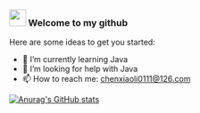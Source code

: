 ### <img src="https://emojis.slackmojis.com/emojis/images/1531849430/4246/blob-sunglasses.gif" width="30"/> Welcome to my github


Here are some ideas to get you started:

- 🌱 I’m currently learning Java
- 🤔 I’m looking for help with Java
- 📫 How to reach me: chenxiaoli0111@126.com




[![Anurag's GitHub stats](https://github-readme-stats.vercel.app/api?username=Cxl-Xc)](https://github.com/anuraghazra/github-readme-stats)


